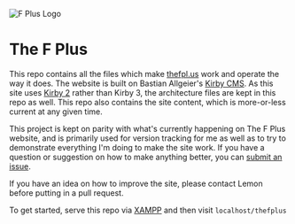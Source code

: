 ![F Plus Logo](https://thefpl.us/android-chrome-512x512.png)
# The F Plus

This repo contains all the files which make [thefpl.us](https://thefpl.us) work and operate the way it does. The website is built on Bastian Allgeier's [Kirby  CMS](https://github.com/getkirby/kirby/). As this site uses [Kirby 2](https://github.com/getkirby-v2) rather than Kirby 3, the architecture files are kept in this repo as well. This repo also contains the site content, which is more-or-less current at any given time.

This project is kept on parity with what's currently happening on The F Plus website, and is primarily used for version tracking for me as well as to try to demonstrate everything I'm doing to make the site work. If you have a question or suggestion on how to make anything better, you can [submit an issue](https://github.com/AhoyLemon/TheFPlus/issues).

If you have an idea on how to improve the site, please contact Lemon before putting in a pull request.

To get started, serve this repo via [XAMPP](https://www.apachefriends.org/index.html) and then visit `localhost/thefplus`
